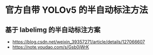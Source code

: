 # 官方自带 YOLOv5 的半自动标注方法

## 基于 labelimg 的半自动标注方案

- https://blog.csdn.net/weixin_39357271/article/details/127066607
- https://note.youdao.com/s/Gsb0jWrK

